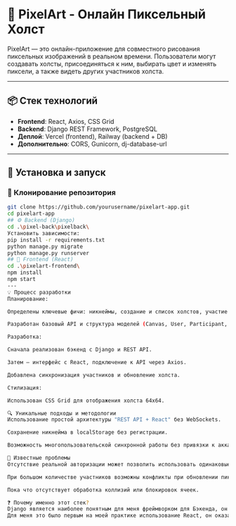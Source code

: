 # 🎨 PixelArt - Онлайн Пиксельный Холст

PixelArt — это онлайн-приложение для совместного рисования пиксельных изображений в реальном времени. Пользователи могут создавать холсты, присоединяться к ним, выбирать цвет и изменять пиксели, а также видеть других участников холста.

---

## 📦 Стек технологий

- **Frontend**: React, Axios, CSS Grid
- **Backend**: Django REST Framework, PostgreSQL
- **Деплой**: Vercel (frontend), Railway (backend + DB)
- **Дополнительно**: CORS, Gunicorn, dj-database-url

---

## 🚀 Установка и запуск

### 📁 Клонирование репозитория

```bash
git clone https://github.com/yourusername/pixelart-app.git
cd pixelart-app
## ⚙️ Backend (Django)
cd .\pixel-back\pixelback\
Установить зависимости:
pip install -r requirements.txt
python manage.py migrate
python manage.py runserver
## 🎨 Frontend (React)
cd .\pixelart-frontend\   
npm install
npm start
---
💡 Процесс разработки
Планирование:

Определены ключевые фичи: никнеймы, создание и список холстов, участие в холсте, редактирование пикселей, отображение участников.

Разработан базовый API и структура моделей (Canvas, User, Participant, Pixel).

Разработка:

Сначала реализован бэкенд с Django и REST API.

Затем — интерфейс с React, подключение к API через Axios.

Добавлена синхронизация участников и обновление холста.

Стилизация:

Использован CSS Grid для отображения холста 64x64.

🔍 Уникальные подходы и методологии
Использование простой архитектуры "REST API + React" без WebSockets.

Сохранение никнейма в localStorage без регистрации.

Возможность многопользовательской синхронной работы без привязки к аккаунтам.

🐞 Известные проблемы
Отсутствие реальной авторизации может позволить использовать одинаковые никнеймы.

При большом количестве участников возможны конфликты при обновлении пикселей.

Пока что отсутствует обработка коллизий или блокировок ячеек.

❓ Почему именно этот стек?
Django является наиболее понятным для меня фреймворком для Бэкенда, он очень удобен и быстр в настройке API и моделей. 
Для меня это было первым на моей практике использование React, он оказался очень удобен в создании динамического UI и роутинга
